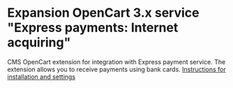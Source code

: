 # Expansion OpenCart 3.x service "Express payments: Internet acquiring"
<p> CMS OpenCart extension for integration with Express payment service. The extension allows you to receive payments using bank cards. </ P>
<a href="httpps://express-pay.by/cms-extensions/opencart#3_x"> Instructions for installation and settings </a>
